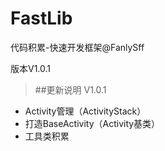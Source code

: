 # FastLib

代码积累-快速开发框架@FanlySff

版本V1.0.1

>##更新说明
>V1.0.1
 - Activity管理（ActivityStack）
 - 打造BaseActivity（Activity基类）
 - 工具类积累
